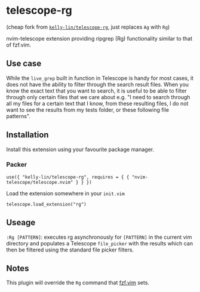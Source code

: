 # telescope-rg
(cheap fork from [`kelly-lin/telescope-rg`](https://github.com/kelly-lin/telescope-rg), just replaces `Ag` with `Rg`)

nvim-telescope extension providing ripgrep (Rg) functionality 
similar to that of fzf.vim.

## Use case

While the `live_grep` built in function in Telescope is handy for most cases,
it does not have the ability to filter through the search result files. When you
know the exact text that you want to search, it is useful to be able to filter
through only certain files that we care about e.g. "I need to search through all
my files for a certain text that I know, from these resulting files, I do not
want to see the results from my tests folder, or these following file patterns".

## Installation

Install this extension using your favourite package manager.

### Packer

`use({ "kelly-lin/telescope-rg", requires = { { "nvim-telescope/telescope.nvim" } } })`

Load the extension somewhere in your `init.vim`

`telescope.load_extension("rg")`

## Useage

`:Rg [PATTERN]`: executes rg asynchronously for `[PATTERN]` in the current vim
directory and populates a Telescope `file_picker` with the results which can
then be filtered using the standard file picker filters.

## Notes

This plugin will override the `Rg` command that [fzf.vim](https://github.com/junegunn/fzf.vim)
sets.
